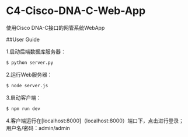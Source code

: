 # C4-Cisco-DNA-C-Web-App
使用Cisco DNA-C接口的网管系统WebApp

##User Guide

1.启动后端数据库服务器：
```sh
$ python server.py
```

2.运行Web服务器：
```sh
$ node server.js
```

3.启动客户端：
```sh
$ npm run dev
```

4.客户端运行在[localhost:8000]（localhost:8000）端口下，点击进行登录；
  用户名/密码：admin/admin
 
